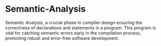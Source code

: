 # Semantic-Analysis
 Semantic Analysis, a crucial phase in compiler design ensuring the correctness of declarations and statements in a program. This program is vital for catching semantic errors early in the compilation process, promoting robust and error-free software development.
